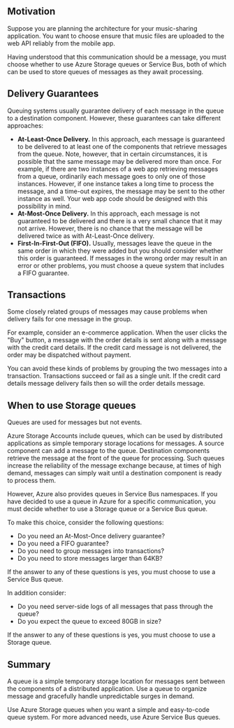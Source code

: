 ## Motivation

Suppose you are planning the architecture for your music-sharing application. You want to choose ensure that music files are uploaded to the web API reliably from the mobile app.

Having understood that this communication should be a message, you must choose whether to use Azure Storage queues or Service Bus, both of which can be used to store queues of messages as they await processing.

## Delivery Guarantees

Queuing systems usually guarantee delivery of each message in the queue to a destination component. However, these guarantees can take different approaches:

- **At-Least-Once Delivery.** In this approach, each message is guaranteed to be delivered to at least one of the components that retrieve messages from the queue. Note, however, that in certain circumstances, it is possible that the same message may be delivered more than once. For example, if there are two instances of a web app retrieving messages from a queue, ordinarily each message goes to only one of those instances. However, if one instance takes a long time to process the message, and a time-out expires, the message may be sent to the other instance as well. Your web app code should be designed with this possibility in mind.
- **At-Most-Once Delivery.** In this approach, each message is not guaranteed to be delivered and there is a very small chance that it may not arrive. However, there is no chance that the message will be delivered twice as with At-Least-Once delivery.
- **First-In-First-Out (FIFO).** Usually, messages leave the queue in the same order in which they were added but you should consider whether this order is guaranteed. If messages in the wrong order may result in an error or other problems, you must choose a queue system that includes a FIFO guarantee.

## Transactions

Some closely related groups of messages may cause problems when delivery fails for one message in the group.

For example, consider an e-commerce application. When the user clicks the "Buy" button, a message with the order details is sent along with a message with the credit card details. If the credit card message is not delivered, the order may be dispatched without payment.

You can avoid these kinds of problems by grouping the two messages into a transaction. Transactions succeed or fail as a single unit. If the credit card details message delivery fails then so will the order details message.

## When to use Storage queues

Queues are used for messages but not events.

Azure Storage Accounts include queues, which can be used by distributed applications as simple temporary storage locations for messages. A source component can add a message to the queue. Destination components retrieve the message at the front of the queue for processing. Such queues increase the reliability of the message exchange because, at times of high demand, messages can simply wait until a destination component is ready to process them.

However, Azure also provides queues in Service Bus namespaces. If you have decided to use a queue in Azure for a specific communication, you must decide whether to use a Storage queue or a Service Bus queue.

To make this choice, consider the following questions:

- Do you need an At-Most-Once delivery guarantee?
- Do you need a FIFO guarantee?
- Do you need to group messages into transactions?
- Do you need to store messages larger than 64KB?

If the answer to any of these questions is yes, you must choose to use a Service Bus queue.

In addition consider:

- Do you need server-side logs of all messages that pass through the queue?
- Do you expect the queue to exceed 80GB in size?

If the answer to any of these questions is yes, you must choose to use a Storage queue.

## Summary

A queue is a simple temporary storage location for messages sent between the components of a distributed application. Use a queue to organize message and gracefully handle unpredictable surges in demand.

Use Azure Storage queues when you want a simple and easy-to-code queue system. For more advanced needs, use Azure Service Bus queues.